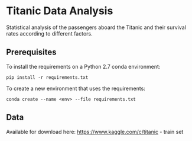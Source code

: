 # Titanic Data Analysis
Statistical analysis of the passengers aboard the Titanic and their survival rates according to different factors.

## Prerequisites

To install the requirements on a Python 2.7 conda environment:

```
pip install -r requirements.txt
```

To create a new environment that uses the requirements:

```
conda create --name <env> --file requirements.txt
```


## Data

Available for download here: https://www.kaggle.com/c/titanic - train set


